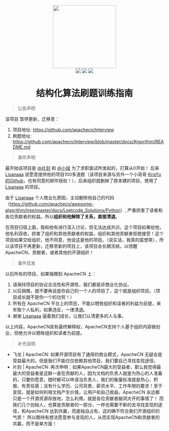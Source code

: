 <div align="center">
    <a href="https://www.apachecn.org">
        <img width="200" src="http://data.apachecn.org/img/logo.jpg">
    </a>
    <br>
    <a href=""> <img src="https://img.shields.io/badge/%3E-awesome-red.svg"></a> <a href=""><a href="https://github.com/apachecn/awesome-leetcode/tree/master/docs/Algorithm_Implementation/Python"> <img src="https://img.shields.io/badge/%3E-algorithm-red.svg"></a> <a href="https://github.com/apachecn/awesome-leetcode/tree/master/docs/Leetcode_Solutions/Python"> <img src="https://img.shields.io/badge/%3E-leetcode-red.svg"></a> 
</div>

<h1 align="center">结构化算法刷题训练指南</h1>


> 公告声明 

该项目 暂停更新，迁移至： 

1. 项目地址: <https://github.com/apachecn/Interview>
2. 刷题地址: <https://github.com/apachecn/Interview/blob/master/docs/Algorithm/README.md>

> 事件声明

最开始该项目是 [@片刻](https://github.com/jiangzhonglian) 和 [@小瑶](https://github.com/chenyyx) 为了求职面试所发起的，打算从0开始！ 后来 [Lisanaaa](https://github.com/Lisanaaa) 说愿意提供他的项目100多道题（该项目来源与另外一个小哥哥 [KrisYu的Github](https://github.com/KrisYu/LeetCode-CLRS-Python)，也有同意的邮件授权！），后来组织就删掉了原本建的项目，使用了 [Lisanaaa](https://github.com/Lisanaaa) 的项目。

由于 [Lisanaaa](https://github.com/Lisanaaa) 个人商业化原因，主动删除他自己的代码（<https://github.com/apachecn/awesome-algorithm/tree/master/docs/Leetcode_Solutions/Python>）, 严重损害了读者和各位贡献者的权益。所以**组织和他解除了关系，直接清退**。

在项目归宿上面，我和他有进行深入讨论，但无法达成共识。这个项目如果给他，他名利双收，损害了组织和其他贡献者的权益，组织和其他贡献者拒绝接受！这个项目如果交给组织，他不同意，他说这是他的项目。（说实话，我真的蛮想笑），所以该项目不再更新，迁移至新的项目上，该项目会长期冻结，以惊醒ApacheCN，贡献者，或者其他的开源组织！

> 事件启发

以后所有的项目，如果捐赠到 ApacheCN 上：

1. 请保持项目的协议合法性和开源性，我们都是非商业化协议。
2. 以后捐赠，就不要再说是你自己的一个人的项目了，这个就是组织项目。（项目成长就不是你一个的功劳！）
3. 所有在 ApacheCN 平台上的项目，不能以牺牲组织和读者的利益为前提，来牟取个人私利，如果违反，一律清退。
4. 谢谢 [Lisanaaa](https://github.com/Lisanaaa) 逼着我们成长，让我们认清更多的人与事。

以上内容，ApacheCN具有最终解释权，ApacheCN支持个人基于组织内容做创业，但绝允许以牺牲组织和读者为前提。

> 补充说明

* 飞龙 | ApacheCN: 如果开源项目有了通用的商业模式，ApacheCN 无疑会是受益最大的。但是我们不能仅仅依赖其他项目，我们要自己寻找变现途径。
* 片刻 | ApacheCN: 再次申明：如果ApacheCN最大的受益者，那么我觉得最最大的受益者是这群一直在贡献的人，因为文档的负责人就是为热心的人准备的，只要你愿意，随时都可以申请当负责人，我们的衡量标准就是热心、积极、有责任感；没有什么学历、公司背景、薪资水平、工作年限的要求！至于变现，就是如何利用文档产生价值，让用户和自己收益。ApacheCN 永远都只是一个开源资源存放地，怎么利用，就是各位贡献者脑洞大开的事情了！ 而我们几个创始人，也算是贡献者的一部分，一样也需要不断的去寻找变现的途径，和ApacheCN 达到共赢，而是独自占有，这的确不符合我们开源组织的气质！ 所以期待有想法愿意参与变现的人，从而实现ApacheCN和贡献者的共赢，而不是单方面！
